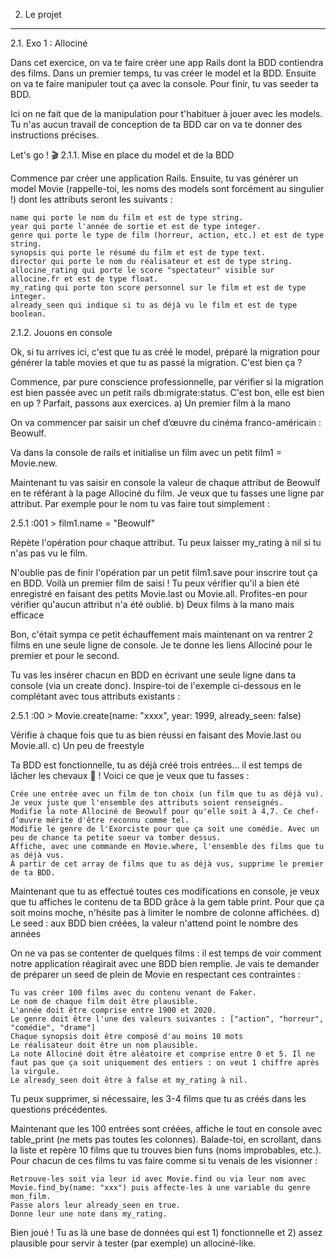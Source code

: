 2. Le projet
<hr>
2.1. Exo 1 : Allociné

Dans cet exercice, on va te faire créer une app Rails dont la BDD contiendra des films. Dans un premier temps, tu vas créer le model et la BDD. Ensuite on va te faire manipuler tout ça avec la console. Pour finir, tu vas seeder ta BDD.

Ici on ne fait que de la manipulation pour t'habituer à jouer avec les models. Tu n'as aucun travail de conception de ta BDD car on va te donner des instructions précises.

Let's go ! 🎬
2.1.1. Mise en place du model et de la BDD

Commence par créer une application Rails. Ensuite, tu vas générer un model Movie (rappelle-toi, les noms des models sont forcément au singulier !) dont les attributs seront les suivants :

    name qui porte le nom du film et est de type string.
    year qui porte l'année de sortie et est de type integer.
    genre qui porte le type de film (horreur, action, etc.) et est de type string.
    synopsis qui porte le résumé du film et est de type text.
    director qui porte le nom du réalisateur et est de type string.
    allocine_rating qui porte le score "spectateur" visible sur allocine.fr et est de type float.
    my_rating qui porte ton score personnel sur le film et est de type integer.
    already_seen qui indique si tu as déjà vu le film et est de type boolean.

2.1.2. Jouons en console

Ok, si tu arrives ici, c'est que tu as créé le model, préparé la migration pour générer la table movies et que tu as passé la migration. C'est bien ça ?

Commence, par pure conscience professionnelle, par vérifier si la migration est bien passée avec un petit rails db:migrate:status. C'est bon, elle est bien en up ? Parfait, passons aux exercices.
a) Un premier film à la mano

On va commencer par saisir un chef d’œuvre du cinéma franco-américain : Beowulf.

Va dans la console de rails et initialise un film avec un petit film1 = Movie.new.

Maintenant tu vas saisir en console la valeur de chaque attribut de Beowulf en te référant à la page Allociné du film. Je veux que tu fasses une ligne par attribut. Par exemple pour le nom tu vas faire tout simplement :

2.5.1 :001 > film1.name = "Beowulf"

Répète l'opération pour chaque attribut. Tu peux laisser my_rating à nil si tu n'as pas vu le film.

N'oublie pas de finir l'opération par un petit film1.save pour inscrire tout ça en BDD. Voilà un premier film de saisi ! Tu peux vérifier qu'il a bien été enregistré en faisant des petits Movie.last ou Movie.all. Profites-en pour vérifier qu'aucun attribut n'a été oublié.
b) Deux films à la mano mais efficace

Bon, c'était sympa ce petit échauffement mais maintenant on va rentrer 2 films en une seule ligne de console. Je te donne les liens Allociné pour le premier et pour le second.

Tu vas les insérer chacun en BDD en écrivant une seule ligne dans ta console (via un create donc). Inspire-toi de l'exemple ci-dessous en le complétant avec tous attributs existants :

2.5.1 :00 > Movie.create(name: "xxxx", year: 1999, already_seen: false)

Vérifie à chaque fois que tu as bien réussi en faisant des Movie.last ou Movie.all.
c) Un peu de freestyle

Ta BDD est fonctionnelle, tu as déjà créé trois entrées… il est temps de lâcher les chevaux 🐎 ! Voici ce que je veux que tu fasses :

    Crée une entrée avec un film de ton choix (un film que tu as déjà vu). Je veux juste que l'ensemble des attributs soient renseignés.
    Modifie la note Allociné de Beowulf pour qu'elle soit à 4,7. Ce chef-d’œuvre mérite d'être reconnu comme tel.
    Modifie le genre de l'Exorciste pour que ça soit une comédie. Avec un peu de chance ta petite soeur va tomber dessus.
    Affiche, avec une commande en Movie.where, l'ensemble des films que tu as déjà vus.
    À partir de cet array de films que tu as déjà vus, supprime le premier de ta BDD.

Maintenant que tu as effectué toutes ces modifications en console, je veux que tu affiches le contenu de ta BDD grâce à la gem table print. Pour que ça soit moins moche, n'hésite pas à limiter le nombre de colonne affichées.
d) Le seed : aux BDD bien créées, la valeur n'attend point le nombre des années

On ne va pas se contenter de quelques films : il est temps de voir comment notre application réagirait avec une BDD bien remplie. Je vais te demander de préparer un seed de plein de Movie en respectant ces contraintes :

    Tu vas créer 100 films avec du contenu venant de Faker.
    Le nom de chaque film doit être plausible.
    L'année doit être comprise entre 1900 et 2020.
    Le genre doit être l'une des valeurs suivantes : ["action", "horreur", "comédie", "drame"]
    Chaque synopsis doit être composé d'au moins 10 mots
    Le réalisateur doit être un nom plausible.
    La note Allociné doit être aléatoire et comprise entre 0 et 5. Il ne faut pas que ça soit uniquement des entiers : on veut 1 chiffre après la virgule.
    Le already_seen doit être à false et my_rating à nil.

Tu peux supprimer, si nécessaire, les 3-4 films que tu as créés dans les questions précédentes.

Maintenant que les 100 entrées sont créées, affiche le tout en console avec table_print (ne mets pas toutes les colonnes). Balade-toi, en scrollant, dans la liste et repère 10 films que tu trouves bien funs (noms improbables, etc.). Pour chacun de ces films tu vas faire comme si tu venais de les visionner :

    Retrouve-les soit via leur id avec Movie.find ou via leur nom avec Movie.find_by(name: "xxx") puis affecte-les à une variable du genre mon_film.
    Passe alors leur already_seen en true.
    Donne leur une note dans my_rating.

Bien joué ! Tu as là une base de données qui est 1) fonctionnelle et 2) assez plausible pour servir à tester (par exemple) un allociné-like.
